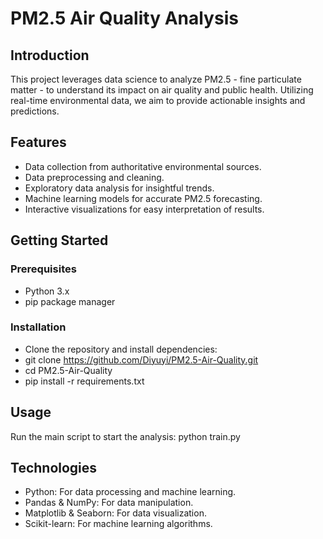 # PM2.5 Air Quality Analysis

## Introduction
This project leverages data science to analyze PM2.5 - fine particulate matter - to understand its impact on air quality and public health. Utilizing real-time environmental data, we aim to provide actionable insights and predictions.

## Features
- Data collection from authoritative environmental sources.
- Data preprocessing and cleaning.
- Exploratory data analysis for insightful trends.
- Machine learning models for accurate PM2.5 forecasting.
- Interactive visualizations for easy interpretation of results.

## Getting Started
### Prerequisites
- Python 3.x
- pip package manager

### Installation
- Clone the repository and install dependencies:
- git clone https://github.com/Diyuyi/PM2.5-Air-Quality.git
- cd PM2.5-Air-Quality
- pip install -r requirements.txt

## Usage
Run the main script to start the analysis:
python train.py

## Technologies
- Python: For data processing and machine learning.
- Pandas & NumPy: For data manipulation.
- Matplotlib & Seaborn: For data visualization.
- Scikit-learn: For machine learning algorithms.
